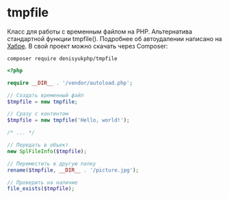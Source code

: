 # tmpfile
Класс для работы с временным файлом на PHP. Альтернатива стандартной функции tmpfile(). Подробнее об автоудалении написано на [Хабре](https://habrahabr.ru/post/320078/). В свой проект можно скачать через Composer:

`composer require denisyukphp/tmpfile`

```php
<?php

require __DIR__ . '/vendor/autoload.php';

// Создать временный файл
$tmpfile = new tmpfile;

// Сразу с контентом
$tmpfile = new tmpfile('Hello, world!');

/* ... */

// Передать в объект
new SplFileInfo($tmpfile);

// Переместить в другую папку
rename($tmpfile, __DIR__ . '/picture.jpg');

// Проверить на наличие
file_exists($tmpfile);
```
